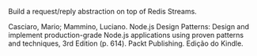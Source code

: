 Build a request/reply abstraction on top of Redis Streams.

Casciaro, Mario; Mammino, Luciano. Node.js Design Patterns: Design and implement production-grade Node.js applications using proven patterns and techniques, 3rd Edition (p. 614). Packt Publishing. Edição do Kindle. 